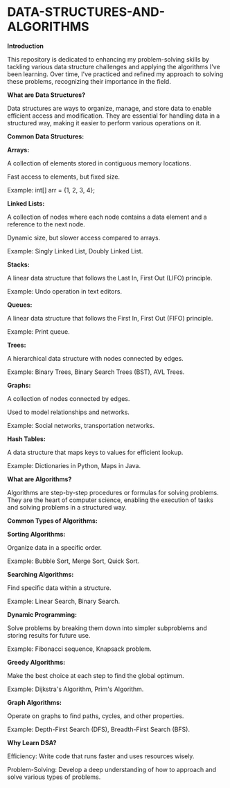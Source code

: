 # DATA-STRUCTURES-AND-ALGORITHMS
**Introduction**

This repository is dedicated to enhancing my problem-solving skills by tackling various data structure challenges and applying the algorithms I've been learning. Over time, I've practiced and refined my approach to solving these problems, recognizing their importance in the field.

**What are Data Structures?**

Data structures are ways to organize, manage, and store data to enable efficient access and modification. They are essential for handling data in a structured way, making it easier to perform various operations on it.

**Common Data Structures:**

**Arrays:**

A collection of elements stored in contiguous memory locations.

Fast access to elements, but fixed size.

Example: int[] arr = {1, 2, 3, 4};

**Linked Lists:**

A collection of nodes where each node contains a data element and a reference to the next node.

Dynamic size, but slower access compared to arrays.

Example: Singly Linked List, Doubly Linked List.

**Stacks:**

A linear data structure that follows the Last In, First Out (LIFO) principle.

Example: Undo operation in text editors.

**Queues:**

A linear data structure that follows the First In, First Out (FIFO) principle.

Example: Print queue.

**Trees:**

A hierarchical data structure with nodes connected by edges.

Example: Binary Trees, Binary Search Trees (BST), AVL Trees.

**Graphs:**

A collection of nodes connected by edges.

Used to model relationships and networks.

Example: Social networks, transportation networks.

**Hash Tables:**

A data structure that maps keys to values for efficient lookup.

Example: Dictionaries in Python, Maps in Java.

**What are Algorithms?**

Algorithms are step-by-step procedures or formulas for solving problems. They are the heart of computer science, enabling the execution of tasks and solving problems in a structured way.

**Common Types of Algorithms:**

**Sorting Algorithms:**

Organize data in a specific order.

Example: Bubble Sort, Merge Sort, Quick Sort.

**Searching Algorithms:**

Find specific data within a structure.

Example: Linear Search, Binary Search.

**Dynamic Programming:**

Solve problems by breaking them down into simpler subproblems and storing results for future use.

Example: Fibonacci sequence, Knapsack problem.

**Greedy Algorithms:**

Make the best choice at each step to find the global optimum.

Example: Dijkstra's Algorithm, Prim's Algorithm.

**Graph Algorithms:**

Operate on graphs to find paths, cycles, and other properties.

Example: Depth-First Search (DFS), Breadth-First Search (BFS).

**Why Learn DSA?**

Efficiency:
Write code that runs faster and uses resources wisely.

Problem-Solving: 
Develop a deep understanding of how to approach and solve various types of problems.


